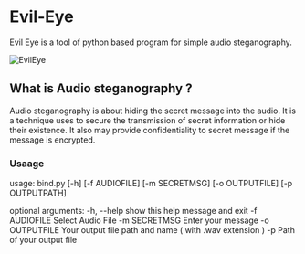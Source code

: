# Evil-Eye
Evil Eye is a tool of python based program for simple audio steganography.



![EvilEye](https://user-images.githubusercontent.com/88737074/185978331-3f9bbc2e-01bc-4d19-8205-7bd9ea2d144a.png)


## What is Audio steganography ?

Audio steganography is about hiding the secret message into the audio. It is a technique uses to secure the transmission of secret information or hide their existence. It also may provide confidentiality to secret message if the message is encrypted.



### Usaage

usage: bind.py [-h] [-f AUDIOFILE] [-m SECRETMSG] [-o OUTPUTFILE] [-p OUTPUTPATH]

optional arguments:
  -h, --help    show this help message and exit
  -f AUDIOFILE  Select Audio File
  -m SECRETMSG  Enter your message
  -o OUTPUTFILE Your output file path and name ( with .wav extension )
  -p Path of your output file  
